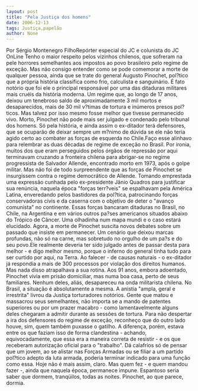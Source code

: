 ```yaml
---
layout: post
title: "Pela Justiça dos homens"
date: 2006-12-13
tags: Justiça,papelão
author: None
---
```

Por Sérgio Montenegro FilhoRepórter especial do JC e colunista do JC OnLine
Tenho o maior respeito pelos vizinhos chilenos, que sofreram na pele horrores semelhantes aos impostos ao povo brasileiro pelo regime de exceção. Mas não consigo entender como se pode comemorar a morte de qualquer pessoa, ainda que se trate do general Augusto Pinochet, pol?tico que a própria história classifica como frio, calculista e sanguinário.
É fato notório que foi ele o principal responsável por uma das ditaduras militares mais cruéis da história moderna. Um regime que, ao longo de 17 anos, deixou um tenebroso saldo de aproximadamente 3 mil mortos e desaparecidos, mais de 30 mil v?timas de tortura e inúmeros presos pol?ticos. Mas talvez por isso mesmo fosse melhor que tivesse permanecido vivo. Morto, Pinochet não pode mais ser julgado e condenado pelo tribunal dos homens. Só pela história, e ainda assim o ex-ditador terá defensores, que se ocuparão de deixar sempre um m?nimo de dúvida se ele não teria agido certo ao combater as forças de esquerda no Chile.Faço esse alinhavo para relembrar as duas décadas de regime de exceção no Brasil. Por ironia, muitos dos que eram perseguidos pelos órgãos de repressão por aqui terminavam cruzando a fronteira chilena para abrigar-se no regime progressista de Salvador Allende, encontrado morto em 1973, após o golpe militar. Mas não foi de todo surpreendente que as forças de Pinochet se insurgissem contra o regime democrático de Allende.
Tomando emprestada uma expressão cunhada pelo ex-presidente Jânio Quadros para justificar sua renúncia, naquela época \"forças terr?veis\" se espalhavam pela América Latina, enveredando pelos bastidores da pol?tica, patrocinando forças conservadoras civis e da caserna com o objetivo de deter o \"avanço comunista\" no continente. Essas forças bancaram ditaduras no Brasil, no Chile, na Argentina e em vários outros pa?ses americanos situados abaixo do Trópico de Câncer. Uma olhadinha num mapa mundi e o caso estará elucidado. Agora, a morte de Pinochet suscita novos debates sobre um passado que insiste em permanecer. Um cenário que deixou marcas profundas, não só na carne, mas sobretudo no orgulho de um pa?s e do seu povo.Ele realmente deveria ter sido julgado antes de passar desta para melhor - e digo melhor mesmo, porque o inferno do general tinha tudo para ser curtido por aqui, na Terra. Ao falecer - de causas naturais - o ex-ditador já respondia a mais de 300 processos por violação dos direitos humanos. Mas nada disso atrapalhava a sua rotina. Aos 91 anos, embora adoentado, Pinochet vivia em prisão domiciliar, mas numa boa casa, perto de seus familiares. Nenhum deles, aliás, desapareceu na onda militarista chilena.
No Brasil, a situação é absolutamente a mesma. A anistia \"ampla, geral e irrestrita\" livrou da Justiça torturadores notórios. Gente que matou e massacrou seus semelhantes, não importa se a mando de patentes superiores ou por um prazer macabro - como lamentavelmente alguns deles chegaram a admitir durante as sessões de tortura. 
Para não despertar a ira dos defensores do regime de exceção, reconheço que do outro lado houve, sim, quem também puxasse o gatilho. A diferença, porém, estava entre os que faziam isso de forma clandestina - achando, equivocadamente, que essa era a maneira correta de resistir - e os que receberam autorização oficial para o \"trabalho\".
Dá calafrios só de pensar que um jovem, ao se alistar nas Forças Armadas ou se filiar a um partido pol?tico adepto da luta armada, poderia terminar indicado para uma função como essa. Hoje não é mais assim, claro. Mas quem fez - e quem mandou fazer -, ainda que naquela época, permanece impune. Espantoso seria saber que dormem, tranqüilos, todas as noites. Pinochet, ao que parece, dormia. 